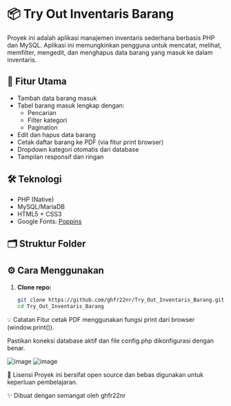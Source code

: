 # 📦 Try Out Inventaris Barang

Proyek ini adalah aplikasi manajemen inventaris sederhana berbasis PHP dan MySQL. Aplikasi ini memungkinkan pengguna untuk mencatat, melihat, memfilter, mengedit, dan menghapus data barang yang masuk ke dalam inventaris.

## 🚀 Fitur Utama

- Tambah data barang masuk
- Tabel barang masuk lengkap dengan:
  - Pencarian
  - Filter kategori
  - Pagination
- Edit dan hapus data barang
- Cetak daftar barang ke PDF (via fitur print browser)
- Dropdown kategori otomatis dari database
- Tampilan responsif dan ringan

## 🛠️ Teknologi

- PHP (Native)
- MySQL/MariaDB
- HTML5 + CSS3
- Google Fonts: [Poppins](https://fonts.google.com/specimen/Poppins)

## 🗂️ Struktur Folder


## ⚙️ Cara Menggunakan

1. **Clone repo:**
   ```bash
   git clone https://github.com/ghfr22nr/Try_Out_Inventaris_Barang.git
   cd Try_Out_Inventaris_Barang
   
💡 Catatan
Fitur cetak PDF menggunakan fungsi print dari browser (window.print()).

Pastikan koneksi database aktif dan file config.php dikonfigurasi dengan benar.

![image](https://github.com/user-attachments/assets/098c2bab-a96b-426c-b9f3-c80ccf9cb53d)
![image](https://github.com/user-attachments/assets/001449b0-a6e2-4b80-b3c7-76bc1afaebcb)

📄 Lisensi
Proyek ini bersifat open source dan bebas digunakan untuk keperluan pembelajaran.

✨ Dibuat dengan semangat oleh ghfr22nr
